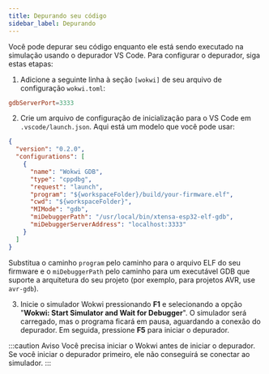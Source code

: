 ```yaml
---
title: Depurando seu código
sidebar_label: Depurando
---
```


Você pode depurar seu código enquanto ele está sendo executado na simulação usando o depurador VS Code. Para configurar o depurador, siga estas etapas:

1. Adicione a seguinte linha à seção `[wokwi]` de seu arquivo de configuração `wokwi.toml`:

```toml
gdbServerPort=3333
```

2. Crie um arquivo de configuração de inicialização para o VS Code em `.vscode/launch.json`. Aqui está um modelo que você pode usar:

```json
{
  "version": "0.2.0",
  "configurations": [
    {
      "name": "Wokwi GDB",
      "type": "cppdbg",
      "request": "launch",
      "program": "${workspaceFolder}/build/your-firmware.elf",
      "cwd": "${workspaceFolder}",
      "MIMode": "gdb",
      "miDebuggerPath": "/usr/local/bin/xtensa-esp32-elf-gdb",
      "miDebuggerServerAddress": "localhost:3333"
    }
  ]
}
```

Substitua o caminho `program` pelo caminho para o arquivo ELF do seu firmware e o `miDebuggerPath` pelo caminho para um executável GDB que suporte a arquitetura do seu projeto (por exemplo, para projetos AVR, use `avr-gdb`).

3. Inicie o simulador Wokwi pressionando **F1** e selecionando a opção "**Wokwi: Start Simulator and Wait for Debugger**". O simulador será carregado, mas o programa ficará em pausa, aguardando a conexão do depurador. Em seguida, pressione **F5** para iniciar o depurador.

:::caution Aviso
Você precisa iniciar o Wokwi antes de iniciar o depurador. Se você iniciar o depurador primeiro, ele não conseguirá se conectar ao simulador.
:::
